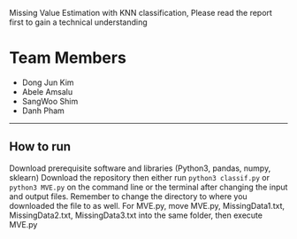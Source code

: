 
Missing Value Estimation with KNN classification, Please read the report first to gain a technical understanding

# Team Members
* Dong Jun Kim
* Abele Amsalu
* SangWoo Shim
* Danh Pham
--------
How to run
---
Download prerequisite software and libraries (Python3, pandas, numpy, sklearn)
Download the repository then either run ```python3 classif.py``` or ```python3 MVE.py``` on the command line or the terminal after changing the input and output files. Remember to change the directory to where you downloaded the file to as well.
For MVE.py, move MVE.py, MissingData1.txt, MissingData2.txt, MissingData3.txt into the same folder, then execute MVE.py
